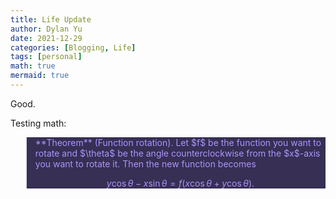 ```yaml
---
title: Life Update
author: Dylan Yu
date: 2021-12-29
categories: [Blogging, Life]
tags: [personal]
math: true
mermaid: true
---
```


Good.

Testing math:

<blockquote style="color:#ac95fc; background:#372f54">
<span style="color:">**Theorem** (Function rotation).</span> Let $f$ be the function you want to rotate and $\theta$ be the angle counterclockwise from the $x$-axis you want to rotate it. Then the new function becomes

$$y\cos \theta-x\sin \theta=f\left(x\cos \theta+y\cos \theta\right).$$
</blockquote>
<!-- 
> <span style="color:#95fcdd">**Example**.</span> This is an example.

> <span style="color:#f79eb2">**Definition** (Cube).</span> A _cube_ is a six-faced 3D object.
 -->
